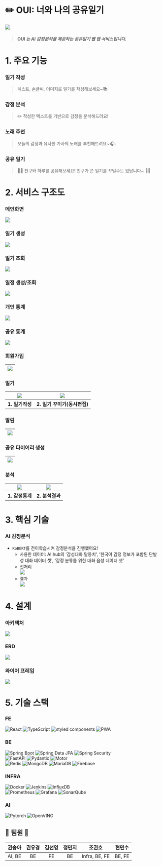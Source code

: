 # ✏️ OUI: 너와 나의 공유일기
<img src="./asset/img1.PNG">

> #### OUI _는 **AI 감정분석을 제공하는 공유일기 웹 앱 서비스**입니다._

# 1. 주요 기능
### 일기 작성
> 텍스트, 손글씨, 이미지로 일기를 작성해보세요~📚

### 감정 분석
> ✏️ 작성한 텍스트를 기반으로 감정을 분석해드려요!

### 노래 추천
> 오늘의 감정과 유사한 가사의 노래를 추천해드려요~🎧♭

### 공유 일기
> 💁🏻 친구와 하루를 공유해보세요! 친구가 쓴 일기를 꾸밀수도 있답니다~ 🙆🏻

# 2. 서비스 구조도
### 메인화면
<img src="./asset/img2.PNG">

### 일기 생성
<img src="./asset/img3.PNG">

### 일기 조회
<img src="./asset/img4.PNG">

### 일정 생성/조회
<img src="./asset/img5.PNG">

### 개인 통계
<img src="./asset/img6.PNG">

### 공유 통계
<img src="./asset/img7.PNG">

### 회원가입
| <img src="./asset/회원가입.gif"> |
|------------|

### 일기
| <img src="./asset/일기작성.gif"> | <img src="./asset/동시편집.gif"> |
|:------------:|:------------:|
| <b>1. 일기작성</b>  | <b>2. 일기 꾸미기(동시편집)</b>  |

### 알림
| <img src="./asset/초대수락.gif"> |
|------------|


### 공유 다이어리 생성
| <img src="./asset/공유다이어리생성.gif"> |
|------------|

### 분석
| <img src="./asset/개인통계.gif"> | <img src="./asset/분석결과.gif"> |
|:------------:|:------------:|
| <b>1. 감정통계</b>  | <b>2. 분석결과</b> |

# 3. 핵심 기술
### AI 감정분석
* `KoBERT`를 전이학습시켜 감정분석을 진행했어요!
    * 사용한 데이터: AI hub의 '감성대화 말뭉치', '한국어 감정 정보가 포함된 단발성 대화 데이터 셋', '감정 분류를 위한 대화 음성 데이터 셋'
    * 전처리  
        <img src="./asset/img8.PNG">
    * 결과  
        <img src="./asset/img9.PNG">

# 4. 설계
### 아키텍처
<img src="./asset/img10.PNG">

### ERD
<img src="./asset/img11.PNG">

### 와이어 프레임
<img src="./asset/와이어프레임.png">

# 5. 기술 스택

### FE
![React](https://img.shields.io/badge/React-61DAFB?style=for-the-badge&logo=react&logoColor=white)
![TypeScript](https://img.shields.io/badge/TypeScript-3178C6?style=for-the-badge&logo=typescript&logoColor=white)
![styled components](https://img.shields.io/badge/styled%20components-DB7093?style=for-the-badge&logo=styledcomponents&logoColor=white)
![PWA](https://img.shields.io/badge/PWA-5A0FC8?style=for-the-badge&logo=pwa&logoColor=white)

### BE
![Spring Boot](https://img.shields.io/badge/Spring%20Boot-6DB33F?style=for-the-badge&logo=springboot&logoColor=white)
![Spring Data JPA](https://img.shields.io/badge/Spring%20Data%20JPA-6DB33F?style=for-the-badge&logo=spring&logoColor=white)
![Spring Security](https://img.shields.io/badge/Spring%20Security-6DB33F?style=for-the-badge&logo=springsecurity&logoColor=white)  
![FastAPI](https://img.shields.io/badge/FastAPI-009688?style=for-the-badge&logo=fastapi&logoColor=white)
![Pydantic](https://img.shields.io/badge/Pydantic-E92063?style=for-the-badge&logo=pydantic&logoColor=white)
![Motor](https://img.shields.io/badge/Motor-47A248?style=for-the-badge&logo=mongodb&logoColor=white)  
![Redis](https://img.shields.io/badge/Redis-DC382D?style=for-the-badge&logo=redis&logoColor=white)
![MongoDB](https://img.shields.io/badge/MongoDB-47A248?style=for-the-badge&logo=mongodb&logoColor=white)
![MariaDB](https://img.shields.io/badge/MariaDB-003545?style=for-the-badge&logo=mariadb&logoColor=white)
![Firebase](https://img.shields.io/badge/Firebase-FFCA28?style=for-the-badge&logo=firebase&logoColor=white)  


### INFRA
![Docker](https://img.shields.io/badge/Docker-2496ED?style=for-the-badge&logo=docker&logoColor=white)
![Jenkins](https://img.shields.io/badge/Jenkins-D24939?style=for-the-badge&logo=jenkins&logoColor=white)
![InfluxDB](https://img.shields.io/badge/InfluxDB-22ADF6?style=for-the-badge&logo=influxdb&logoColor=white)  
![Prometheus](https://img.shields.io/badge/Prometheus-E6522C?style=for-the-badge&logo=prometheus&logoColor=white)
![Grafana](https://img.shields.io/badge/Grafana-F46800?style=for-the-badge&logo=grafana&logoColor=white)
![SonarQube](https://img.shields.io/badge/SonarQube-4E9BCD?style=for-the-badge&logo=sonarqube&logoColor=white)


### AI
![Pytorch](https://img.shields.io/badge/PyTorch-EE4C2C?style=for-the-badge&logo=pytorch&logoColor=white)
![OpenVINO](https://img.shields.io/badge/OpenVINO-0071C5?style=for-the-badge&logo=intel&logoColor=white)


## 🍎 팀원 🍎
| 권송아 | 권유경 | 김선영 | 정민지 | 조권호 | 현민수 |
| :--: | :--: | :--: | :--: | :--: | :--: |
| AI, BE | BE | FE | BE | Infra, BE, FE | BE, FE |

